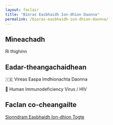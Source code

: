 ```yaml
---
layout: faclair
title: "Bìoras Easbhaidh Ion-dhìon Daonna"
permalink: /bioras-easbhaidh-ion-dhion-daonna/
---
```


## Mìneachadh

Ri thighinn

## Eadar-theangachaidhean

&#x1f1ee;&#x1f1ea; Víreas Easpa Imdhíonachta Daonna

&#x1f3f4;&#xe0067;&#xe0062;&#xe0065;&#xe006e;&#xe0067;&#xe007f; Human Immunodeficiency Virus / HIV

## Faclan co-cheangailte

[Sionndram Easbhaidh Ion-dhìon Togte](https://faclair.lgbt/sionndram-easbhaidh-ion-dhion-togte/)